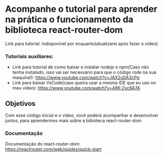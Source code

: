 # Acompanhe o tutorial para aprender na prática o funcionamento da biblioteca react-router-dom

Link para tutorial: indisponível por enquanto(atualizarei após fazer o vídeo).

### Tutoriais auxiliares:

+ Link para tutorial de como baixar e instalar nodejs e npm(Caso não tenha instalado, isso vai ser necessário para que o código rode na sua máquina!): https://www.youtube.com/watch?v=JAX2uDA3cPg
+ Link para baixar VsCode(caso queira usar a mesma IDE que eu uso no meu vídeo): https://www.youtube.com/watch?v=49K-Zxc8A7A

## Objetivos

Com esse código inicial e o vídeo, você poderá acompanhar e desenvolver juntos, para aprendermos mais sobre a bibioteca react-router-dom

### Documentação

Documentação do react-router-dom: https://reactrouter.com/web/guides/quick-start
